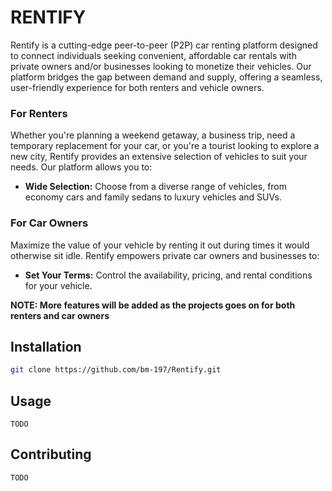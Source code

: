 # RENTIFY

Rentify is a cutting-edge peer-to-peer (P2P) car renting platform designed to connect individuals seeking convenient, affordable car rentals with private owners and/or businesses looking to monetize their vehicles. Our platform bridges the gap between demand and supply, offering a seamless, user-friendly experience for both renters and vehicle owners.

### For Renters
Whether you're planning a weekend getaway, a business trip, need a temporary replacement for your car, or you're a tourist looking to explore a new city, Rentify provides an extensive selection of vehicles to suit your needs. Our platform allows you to:

- **Wide Selection:** Choose from a diverse range of vehicles, from economy cars and family sedans to luxury vehicles and SUVs.

### For Car Owners

Maximize the value of your vehicle by renting it out during times it would otherwise sit idle. Rentify empowers private car owners and businesses to:

- **Set Your Terms:** Control the availability, pricing, and rental conditions for your vehicle.

**NOTE: More features will be added as the projects goes on for both renters and car owners**
## Installation

```bash
git clone https://github.com/bm-197/Rentify.git
```

## Usage

```
TODO
```

## Contributing
```
TODO
```

